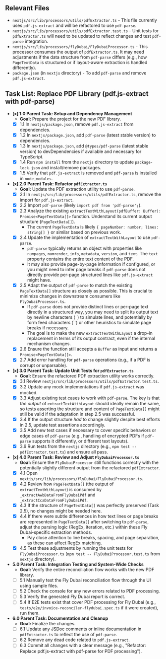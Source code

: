 ## Relevant Files

- `nextjs/src/lib/processors/utils/pdfExtractor.ts` - This file currently uses `pdf.js-extract` and will be refactored to use `pdf-parse`.
- `nextjs/src/lib/processors/utils/pdfExtractor.test.ts` - Unit tests for `pdfExtractor.ts` will need to be updated to reflect changes and test `pdf-parse` integration.
- `nextjs/src/lib/processors/flyDubai/FlyDubaiProcessor.ts` - This processor consumes the output of `pdfExtractor.ts`. It may need adjustments if the data structure from `pdf-parse` differs (e.g., how `PageTextData` is structured or if layout-aware extraction is handled differently).
- `package.json` (in `nextjs` directory) - To add `pdf-parse` and remove `pdf.js-extract`.

## Task List: Replace PDF Library (pdf.js-extract with pdf-parse)

- **[x] 1.0 Parent Task: Setup and Dependency Management**
    - **Goal:** Prepare the project for the new PDF library.
    - [x] 1.1 In `nextjs/package.json`, remove `pdf.js-extract` from dependencies.
    - [x] 1.2 In `nextjs/package.json`, add `pdf-parse` (latest stable version) to dependencies.
    - [x] 1.3 In `nextjs/package.json`, add `@types/pdf-parse` (latest stable version) to devDependencies if available and necessary for TypeScript.
    - [x] 1.4 Run `npm install` from the `nextjs` directory to update `package-lock.json` and install/remove packages.
    - [x] 1.5 Verify that `pdf.js-extract` is removed and `pdf-parse` is installed in `node_modules`.

- **[x] 2.0 Parent Task: Refactor `pdfExtractor.ts`**
    - **Goal:** Update the PDF extraction utility to use `pdf-parse`.
    - [x] 2.1 In `nextjs/src/lib/processors/utils/pdfExtractor.ts`, remove the import for `pdf.js-extract`.
    - [x] 2.2 Import `pdf-parse` (likely `import pdf from 'pdf-parse';`).
    - [x] 2.3 Analyze the existing `extractTextWithLayout(pdfBuffer: Buffer): Promise<PageTextData[]>` function. Understand its current output structure (`PageTextData[]`).
        - The current `PageTextData` is likely `{ pageNumber: number; lines: string[] }` or similar based on previous work.
    - [x] 2.4 Update the implementation of `extractTextWithLayout` to use `pdf-parse`.
        - `pdf-parse` typically returns an object with properties like `numpages`, `numrender`, `info`, `metadata`, `version`, and `text`. The `text` property contains the entire text content of the PDF.
        - It may also provide page-by-page information if configured, or you might need to infer page breaks if `pdf-parse` does not directly provide per-page structured lines like `pdf.js-extract` might have.
    - [x] 2.5 Adapt the output of `pdf-parse` to match the existing `PageTextData[]` structure as closely as possible. This is crucial to minimize changes in downstream consumers like `FlyDubaiProcessor.ts`.
        - If `pdf-parse` does not provide distinct lines or per-page text directly in a structured way, you may need to split its output text by newline characters (`
`) to simulate lines, and potentially by form feed characters (``) or other heuristics to simulate page breaks if necessary.
        - The goal is to make the new `extractTextWithLayout` a drop-in replacement in terms of its output contract, even if the internal mechanism changes.
    - [x] 2.6 Ensure the function still accepts a `Buffer` as input and returns a `Promise<PageTextData[]>`.
    - [x] 2.7 Add error handling for `pdf-parse` operations (e.g., if a PDF is corrupt or unparsable).

- **[x] 3.0 Parent Task: Update Unit Tests for `pdfExtractor.ts`**
    - **Goal:** Ensure the refactored PDF extraction utility works correctly.
    - [x] 3.1 Review `nextjs/src/lib/processors/utils/pdfExtractor.test.ts`.
    - [x] 3.2 Update any mock implementations if `pdf.js-extract` was mocked.
    - [x] 3.3 Adjust existing test cases to work with `pdf-parse`. The key is that *the output* of `extractTextWithLayout` should ideally remain the same, so tests asserting the structure and content of `PageTextData[]` might still be valid if the adaptation in step 2.5 was successful.
    - [x] 3.4 If the output structure *had* to change slightly despite best efforts in 2.5, update test assertions accordingly.
    - [x] 3.5 Add new test cases if necessary to cover specific behaviors or edge cases of `pdf-parse` (e.g., handling of encrypted PDFs if `pdf-parse` supports it differently, or different text layouts).
    - [x] 3.6 Run tests from the `nextjs` directory (e.g., `npm test -- pdfExtractor.test.ts`) and ensure all pass.

- **[x] 4.0 Parent Task: Review and Adjust `FlyDubaiProcessor.ts`**
    - **Goal:** Ensure the `FlyDubaiProcessor` still functions correctly with the potentially slightly different output from the refactored `pdfExtractor`.
    - [x] 4.1 Open `nextjs/src/lib/processors/flyDubai/FlyDubaiProcessor.ts`.
    - [x] 4.2 Review how `PageTextData[]` (the output of `extractTextWithLayout`) is consumed by `_extractAwbDataFromFlyDubaiPdf` and `_extractCcaDataFromFlyDubaiPdf`.
    - [x] 4.3 If the structure of `PageTextData[]` was perfectly preserved (Task 2.5), no changes might be needed here.
    - [x] 4.4 If there were subtle differences in how text lines or page breaks are represented in `PageTextData[]` after switching to `pdf-parse`, adjust the parsing logic (RegEx, iteration, etc.) within these Fly Dubai-specific extraction methods.
        - Pay close attention to line breaks, spacing, and page separation, as these can affect RegEx matching.
    - [x] 4.5 Test these adjustments by running the unit tests for `FlyDubaiProcessor.ts` (`npm test -- FlyDubaiProcessor.test.ts` from `nextjs` directory).

- **5.0 Parent Task: Integration Testing and System-Wide Checks**
    - **Goal:** Verify the entire reconciliation flow works with the new PDF library.
    - [ ] 5.1 Manually test the Fly Dubai reconciliation flow through the UI using sample files.
    - [ ] 5.2 Check the console for any new errors related to PDF processing.
    - [ ] 5.3 Verify the generated Fly Dubai report is correct.
    - [ ] 5.4 If E2E tests exist that cover PDF processing for Fly Dubai (e.g., `tests/e2e/invoice-reconciler-flydubai.spec.ts` if it were created), run them.

- **6.0 Parent Task: Documentation and Cleanup**
    - **Goal:** Finalize the changes.
    - [ ] 6.1 Update any JSDoc comments or inline documentation in `pdfExtractor.ts` to reflect the use of `pdf-parse`.
    - [ ] 6.2 Remove any dead code related to `pdf.js-extract`.
    - [ ] 6.3 Commit all changes with a clear message (e.g., "Refactor: Replace pdf.js-extract with pdf-parse for PDF processing"). 